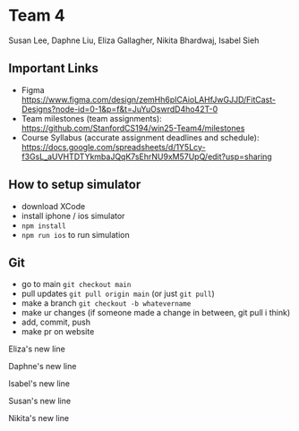 # Team 4

Susan Lee, Daphne Liu, Eliza Gallagher, Nikita Bhardwaj, Isabel Sieh

## Important Links
- Figma https://www.figma.com/design/zemHh6pICAioLAHfJwGJJD/FitCast-Designs?node-id=0-1&p=f&t=JuYuOswrdD4ho42T-0
- Team milestones (team assignments): https://github.com/StanfordCS194/win25-Team4/milestones
- Course Syllabus (accurate assignment deadlines and schedule): https://docs.google.com/spreadsheets/d/1Y5Lcy-f3GsL_aUVHTDTYkmbaJQqK7sEhrNU9xM57UpQ/edit?usp=sharing

## How to setup simulator
- download XCode
- install iphone / ios simulator
- `npm install`
- `npm run ios` to run simulation

## Git 
- go to main `git checkout main`
- pull updates `git pull origin main` (or just `git pull`)
- make a branch `git checkout -b whatevername`
- make ur changes (if someone made a change in between, git pull i think)
- add, commit, push
- make pr on website 

Eliza's new line

Daphne's new line

Isabel's new line

Susan's new line

Nikita's new line

